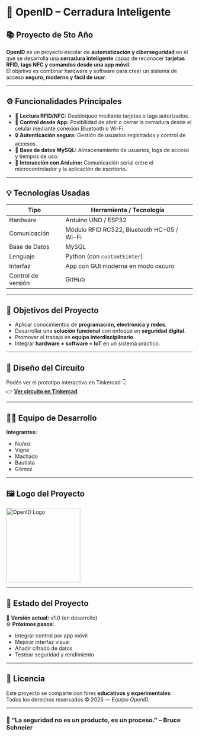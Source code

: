 # 🔐 OpenID – Cerradura Inteligente

## 📚 Proyecto de 5to Año
**OpenID** es un proyecto escolar de **automatización y ciberseguridad** en el que se desarrolla una **cerradura inteligente** capaz de reconocer **tarjetas RFID, tags NFC y comandos desde una app móvil**.  
El objetivo es combinar hardware y software para crear un sistema de acceso **seguro, moderno y fácil de usar**.

---

## ⚙️ Funcionalidades Principales
- 🪪 **Lectura RFID/NFC:** Desbloqueo mediante tarjetas o tags autorizados.  
- 📱 **Control desde App:** Posibilidad de abrir o cerrar la cerradura desde el celular mediante conexión Bluetooth o Wi-Fi.  
- 🔒 **Autenticación segura:** Gestión de usuarios registrados y control de accesos.  
- 💾 **Base de datos MySQL:** Almacenamiento de usuarios, logs de acceso y tiempos de uso.  
- 🔌 **Interacción con Arduino:** Comunicación serial entre el microcontrolador y la aplicación de escritorio.  

---

## 💡 Tecnologías Usadas
| Tipo | Herramienta / Tecnología |
|------|---------------------------|
| Hardware | Arduino UNO / ESP32 |
| Comunicación | Módulo RFID RC522, Bluetooth HC-05 / Wi-Fi |
| Base de Datos | MySQL |
| Lenguaje | Python (con `customtkinter`) |
| Interfaz | App con GUI moderna en modo oscuro |
| Control de versión | GitHub |

---

## 🧠 Objetivos del Proyecto
- Aplicar conocimientos de **programación, electrónica y redes**.  
- Desarrollar una **solución funcional** con enfoque en **seguridad digital**.  
- Promover el trabajo en **equipo interdisciplinario**.  
- Integrar **hardware + software + IoT** en un sistema práctico.

---

## 🧩 Diseño del Circuito
Podés ver el prototipo interactivo en Tinkercad 👇  
👉 [**Ver circuito en Tinkercad**](https://www.tinkercad.com/things/9xxOIFpK1RH-xd/editel?returnTo=https%3A%2F%2Fwww.tinkercad.com%2Fdashboard%2Fdesigns%2Fcircuits&sharecode=3uP6pUaS5BS1Q9yqr-Btp9lh4ap0SQRciD5XlwowWCs)

---

## 🧑‍💻 Equipo de Desarrollo
**Integrantes:**  
- Nuñez  
- Vigna  
- Machado  
- Bautista  
- Gómez  

---

## 🖼️ Logo del Proyecto
<img width="200" height="200" alt="OpenID Logo" src="https://github.com/user-attachments/assets/04739158-2bc8-4875-90eb-56c33e0d1a63" />

---

## 🚀 Estado del Proyecto
📅 **Versión actual:** v1.0 (en desarrollo)  
⚙️ **Próximos pasos:**  
- Integrar control por app móvil  
- Mejorar interfaz visual  
- Añadir cifrado de datos  
- Testear seguridad y rendimiento  

---

## 💬 Licencia
Este proyecto se comparte con fines **educativos y experimentales**.  
Todos los derechos reservados © 2025 — *Equipo OpenID.*

---

### 🧠 “La seguridad no es un producto, es un proceso.” – Bruce Schneier
